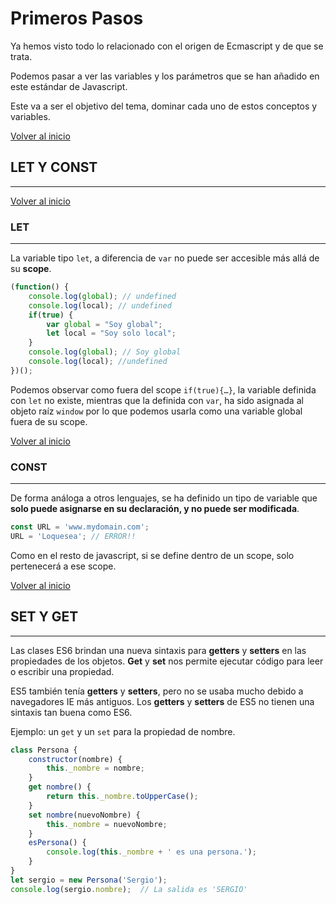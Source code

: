 # Primeros Pasos

Ya hemos visto todo lo relacionado con el origen de Ecmascript y de que se trata.

Podemos pasar a ver las variables y los parámetros que se han añadido en este estándar de Javascript. 

Este va a ser el objetivo del tema, dominar cada uno de estos conceptos y variables.

[Volver al inicio](#-Primeros-Pasos)

## LET Y CONST

---------------------------------------------------------------------------

[Volver al inicio](#-Primeros-Pasos)

### LET

---------------------------------------------------------------------------

La variable tipo `let`, a diferencia de `var` no puede ser accesible más allá de su **scope**.

```js
(function() {
    console.log(global); // undefined
    console.log(local); // undefined
    if(true) {
        var global = "Soy global";
        let local = "Soy solo local";
    }
    console.log(global); // Soy global
    console.log(local); //undefined
})();
```

Podemos observar como fuera del scope `if(true){…}`, la variable definida con `let` no existe, mientras que la definida con `var`, ha sido asignada al objeto raíz `window` por lo que podemos usarla como una variable global fuera de su scope.

[Volver al inicio](#-Primeros-Pasos)

### CONST

---------------------------------------------------------------------------

De forma análoga a otros lenguajes, se ha definido un tipo de variable que **solo puede asignarse en su declaración, y no puede ser modificada**.

```js
const URL = 'www.mydomain.com';
URL = 'Loquesea'; // ERROR!!
``` 

Como en el resto de javascript, si se define dentro de un scope, solo pertenecerá a ese scope.

[Volver al inicio](#-Primeros-Pasos)

## SET Y GET

---------------------------------------------------------------------------

Las clases ES6 brindan una nueva sintaxis para **getters** y **setters** en las propiedades de los objetos. **Get** y **set** nos permite ejecutar código para leer o escribir una propiedad.

ES5 también tenía **getters** y **setters**, pero no se usaba mucho debido a navegadores IE más antiguos. Los **getters** y **setters** de ES5 no tienen una sintaxis tan buena como ES6. 

Ejemplo: un `get` y un `set` para la propiedad de nombre.

```js
class Persona {
    constructor(nombre) {
        this._nombre = nombre;
    }
    get nombre() {
        return this._nombre.toUpperCase();
    }
    set nombre(nuevoNombre) {
        this._nombre = nuevoNombre;
    }
    esPersona() {
        console.log(this._nombre + ' es una persona.');
    }
}
let sergio = new Persona('Sergio');
console.log(sergio.nombre);  // La salida es 'SERGIO'
```